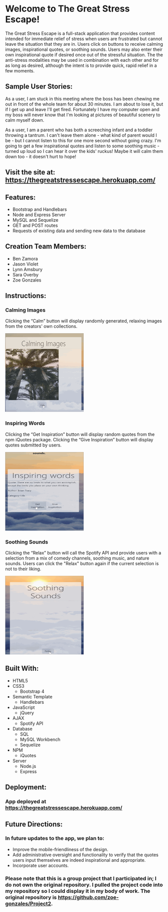 # Welcome to The Great Stress Escape!

The Great Stress Escape is a full-stack application that provides content intended for immediate relief of stress when users are frustrated but cannot leave the situation that they are in. Users click on buttons to receive calming images, inspirational quotes, or soothing sounds. Users may also enter their own inspirational quote if desired once out of the stressful situation. The the anti-stress modalities may be used in combination with each other and for as long as desired, although the intent is to provide quick, rapid relief in a few moments.

## Sample User Stories:

As a user, I am stuck in this meeting where the boss has been chewing me out in front of the whole team for about 30 minutes. I am about to lose it, but if I get up and leave I'll get fired. Fortunately I have my computer open and my boss will never know that I'm looking at pictures of beautiful scenery to calm myself down.

As a user, I am a parent who has both a screeching infant and a toddler throwing a tantrum. I can't leave them alone - what kind of parent would I be - but I cannot listen to this for one more second without going crazy. I'm going to get a few inspirational quotes and listen to some soothing music - turned up loud so I can hear it over the kids' ruckus! Maybe it will calm them down too - it doesn't hurt to hope!

## Visit the site at: https://thegreatstressescape.herokuapp.com/

## Features:

* Bootstrap and Handlebars
* Node and Express Server
* MySQL and Sequelize
* GET and POST routes
* Requests of existing data and sending new data to the database

## Creation Team Members:

* Ben Zamora
* Jason Violet
* Lynn Amsbury
* Sara Overby
* Zoe Gonzales

## Instructions:

### Calming Images

Clicking the “Calm” button will display randomly generated, relaxing images from the creators' own collections.

<img src="calming-images.gif" width="250" height="250" />
<!-- ![search page](assets/images/start.png) -->

### Inspiring Words

Clicking the “Get Inspiration” button will display random quotes from the npm iQuotes package. Clicking the  “Give Inspiration” button will display quotes submitted by users.

<img src="inspiring-words.gif" width="250" height="250" />
<!-- ![search page](assets/images/start.png) -->

### Soothing Sounds

Clicking the “Relax” button will call the Spotify API and provide users with a selection from a mix of comedy channels, soothing music, and nature sounds. Users can click the "Relax" button again if the current selection is not to their liking.

<img src="soothing-sounds.gif" width="250" height="250" />
<!-- ![search page](assets/images/start.png) -->

## Built With:
- HTML5
- CSS3
    - Bootstrap 4
- Semantic Template
    - Handlebars
- JavaScript
    - jQuery
- AJAX
    - Spotify API
- Database
    - SQL
    - MySQL Workbench
    - Sequelize
- NPM
    - iQuotes
- Server
    - Node.js
    - Express

## Deployment:

### App deployed at https://thegreatstressescape.herokuapp.com/

## Future Directions:

### In future updates to the app, we plan to:

* Improve the mobile-friendliness of the design.
* Add administrative oversight and functionality to verify that the quotes users input themselves are indeed inspirational and appropriate.
* Incorporate user accounts.

### Please note that this is a group project that I participated in; I do not own the original repository. I pulled the project code into my repository so I could display it in my body of work. The original repository is https://github.com/zoe-gonzales/Project2.